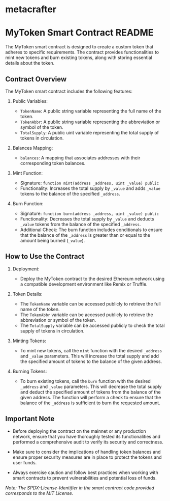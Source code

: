 # metacrafter
# MyToken Smart Contract README

The MyToken smart contract is designed to create a custom token that adheres to specific requirements. The contract provides functionalities to mint new tokens and burn existing tokens, along with storing essential details about the token.

## Contract Overview

The MyToken smart contract includes the following features:

1. Public Variables:
   - `TokenName`: A public string variable representing the full name of the token.
   - `TokenAbbr`: A public string variable representing the abbreviation or symbol of the token.
   - `TotalSupply`: A public uint variable representing the total supply of tokens in circulation.

2. Balances Mapping:
   - `balances`: A mapping that associates addresses with their corresponding token balances.

3. Mint Function:
   - Signature: `function mint(address _address, uint _value) public`
   - Functionality: Increases the total supply by `_value` and adds `_value` tokens to the balance of the specified `_address`.

4. Burn Function:
   - Signature: `function burn(address _address, uint _value) public`
   - Functionality: Decreases the total supply by `_value` and deducts `_value` tokens from the balance of the specified `_address`.
   - Additional Check: The burn function includes conditionals to ensure that the balance of the `_address` is greater than or equal to the amount being burned (`_value`).

## How to Use the Contract

1. Deployment:
   - Deploy the MyToken contract to the desired Ethereum network using a compatible development environment like Remix or Truffle.

2. Token Details:
   - The `TokenName` variable can be accessed publicly to retrieve the full name of the token.
   - The `TokenAbbr` variable can be accessed publicly to retrieve the abbreviation or symbol of the token.
   - The `TotalSupply` variable can be accessed publicly to check the total supply of tokens in circulation.

3. Minting Tokens:
   - To mint new tokens, call the `mint` function with the desired `_address` and `_value` parameters. This will increase the total supply and add the specified amount of tokens to the balance of the given address.

4. Burning Tokens:
   - To burn existing tokens, call the `burn` function with the desired `_address` and `_value` parameters. This will decrease the total supply and deduct the specified amount of tokens from the balance of the given address. The function will perform a check to ensure that the balance of the `_address` is sufficient to burn the requested amount.

## Important Note

- Before deploying the contract on the mainnet or any production network, ensure that you have thoroughly tested its functionalities and performed a comprehensive audit to verify its security and correctness.

- Make sure to consider the implications of handling token balances and ensure proper security measures are in place to protect the tokens and user funds.

- Always exercise caution and follow best practices when working with smart contracts to prevent vulnerabilities and potential loss of funds.

*Note: The SPDX-License-Identifier in the smart contract code provided corresponds to the MIT License.*

